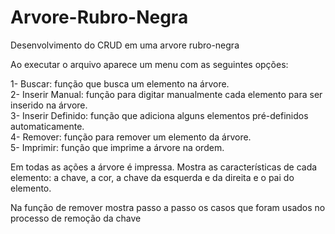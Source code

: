 # Arvore-Rubro-Negra
Desenvolvimento do CRUD em uma arvore rubro-negra

Ao executar o arquivo aparece um menu com as seguintes opções:<br />

1- Buscar: função que busca um elemento na árvore.<br />
2- Inserir Manual: função para digitar manualmente cada elemento para ser inserido na árvore.<br />
3- Inserir Definido: função que adiciona alguns elementos pré-definidos automaticamente.<br />
4- Remover: função para remover um elemento da árvore. <br />
5- Imprimir: função que imprime a árvore na ordem.<br />

Em todas as ações a árvore é impressa. Mostra as características de cada elemento: a chave, a cor, a chave da esquerda e da direita e o pai do elemento.<br />

Na função de remover mostra passo a passo os casos que foram usados no processo de remoção da chave

